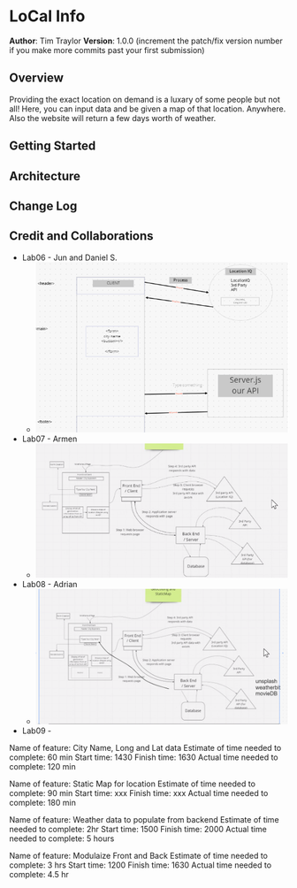 # LoCal Info

**Author**: Tim Traylor
**Version**: 1.0.0 (increment the patch/fix version number if you make more commits past your first submission)

## Overview

Providing the exact location on demand is a luxary of some people but not all! Here, you can input data and be given a map of that location. Anywhere.
Also the website will return a few days worth of weather.

## Getting Started
<!-- What are the steps that a user must take in order to build this app on their own machine and get it running? -->

## Architecture
<!-- Provide a detailed description of the application design. What technologies (languages, libraries, etc) you're using, and any other relevant design information. -->

## Change Log
<!-- Use this area to document the iterative changes made to your application as each feature is successfully implemented. Use time stamps. Here's an example:

01-01-2001 4:59pm - Application now has a fully-functional express server, with a GET route for the location resource. -->

## Credit and Collaborations
<!-- Give credit (and a link) to other people or resources that helped you build this application. -->
  
* Lab06 - Jun and Daniel S.
  * ![Picture](./public/img/lab06_sketch.png)
* Lab07 - Armen
  * ![Picture](./public/img/lab07_sketch.png)
* Lab08 - Adrian
  * ![Picture](./public/img/lab08_sketch.png)
* Lab09 - 

Name of feature: City Name, Long and Lat data
Estimate of time needed to complete: 60 min
Start time: 1430
Finish time: 1630
Actual time needed to complete: 120 min

Name of feature: Static Map for location
Estimate of time needed to complete: 90 min
Start time: xxx
Finish time: xxx
Actual time needed to complete: 180 min

Name of feature: Weather data to populate from backend
Estimate of time needed to complete: 2hr
Start time: 1500
Finish time: 2000
Actual time needed to complete: 5 hours

Name of feature: Modulaize Front and Back
Estimate of time needed to complete: 3 hrs
Start time: 1200
Finish time: 1630
Actual time needed to complete: 4.5 hr

<!-- Name of feature: 
Estimate of time needed to complete: 
Start time: 
Finish time: 
Actual time needed to complete:  -->
